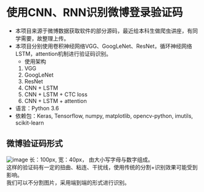 # 使用CNN、RNN识别微博登录验证码
- 本项目来源于微博数据获取软件的部分源码，最近给本科生做爬虫讲座，有同学需要，故整理上传。
- 本项目分别使用卷积神经网络VGG、GoogLeNet、ResNet，循环神经网络LSTM，attention机制进行验证码识别。
  - 使用架构 
  1. VGG
  2. GoogLeNet
  3. ResNet
  4. CNN + LSTM
  5. CNN + LSTM + CTC loss
  6. CNN + LSTM + attention
- 语言：Python 3.6
- 依赖包：Keras, Tensorflow, numpy, matplotlib, opencv-python, imutils, scikit-learn

## 微博验证码形式
![image](https://github.com/xukunxkxk/WeiboCaptchaRecognize/raw/master/model/6pAVy.jpg)
长：100px, 宽：40px， 由大小写字母与数字组成。  
这样的验证码有一定的扭曲、粘连、干扰线，使用传统的分割+识别效果可能受到影响。  
我们可以不分割图片，采用端到端的形式进行识别。
